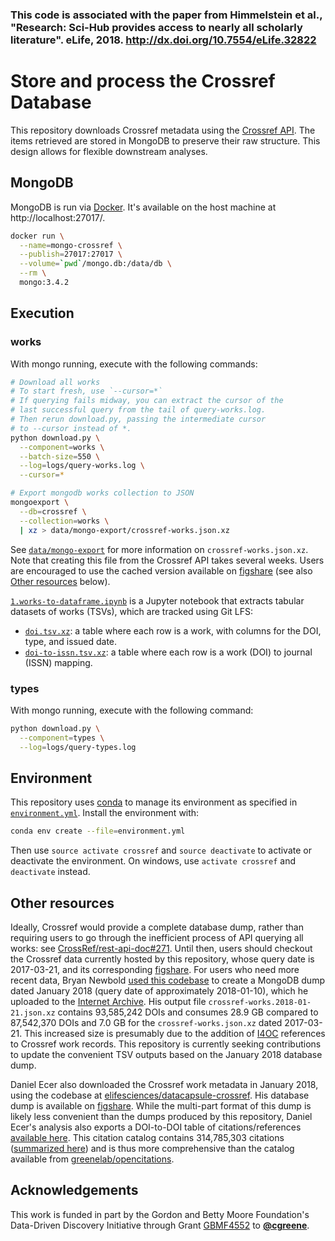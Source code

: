 
### This code is associated with the paper from Himmelstein et al., "Research: Sci-Hub provides access to nearly all scholarly literature". eLife, 2018. http://dx.doi.org/10.7554/eLife.32822


# Store and process the Crossref Database

This repository downloads Crossref metadata using the [Crossref API](https://github.com/CrossRef/rest-api-doc/blob/master/rest_api.md).
The items retrieved are stored in MongoDB to preserve their raw structure.
This design allows for flexible downstream analyses.

## MongoDB

MongoDB is run via [Docker](https://hub.docker.com/_/mongo/).
It's available on the host machine at http://localhost:27017/.

```sh
docker run \
  --name=mongo-crossref \
  --publish=27017:27017 \
  --volume=`pwd`/mongo.db:/data/db \
  --rm \
  mongo:3.4.2
```

## Execution

### works

With mongo running, execute with the following commands:

```sh
# Download all works
# To start fresh, use `--cursor=*`
# If querying fails midway, you can extract the cursor of the
# last successful query from the tail of query-works.log.
# Then rerun download.py, passing the intermediate cursor
# to --cursor instead of *.
python download.py \
  --component=works \
  --batch-size=550 \
  --log=logs/query-works.log \
  --cursor=*

# Export mongodb works collection to JSON
mongoexport \
  --db=crossref \
  --collection=works \
  | xz > data/mongo-export/crossref-works.json.xz
```

See [`data/mongo-export`](data/mongo-export) for more information on `crossref-works.json.xz`.
Note that creating this file from the Crossref API takes several weeks.
Users are encouraged to use the cached version available on [figshare](https://doi.org/10.6084/m9.figshare.4816720) (see also [Other resources](#other-resources) below).

[`1.works-to-dataframe.ipynb`](1.works-to-dataframe.ipynb) is a Jupyter notebook that extracts tabular datasets of works (TSVs), which are tracked using Git LFS:

+ [`doi.tsv.xz`](data/doi.tsv.xz): a table where each row is a work, with columns for the DOI, type, and issued date.
+ [`doi-to-issn.tsv.xz`](data/doi-to-issn.tsv.xz): a table where each row is a work (DOI) to journal (ISSN) mapping.

### types

With mongo running, execute with the following command:

```sh
python download.py \
  --component=types \
  --log=logs/query-types.log
```

## Environment

This repository uses [conda](http://conda.pydata.org/docs/) to manage its environment as specified in [`environment.yml`](environment.yml).
Install the environment with:

```sh
conda env create --file=environment.yml
```

Then use `source activate crossref` and `source deactivate` to activate or deactivate the environment. On windows, use `activate crossref` and `deactivate` instead.

## Other resources

Ideally, Crossref would provide a complete database dump, rather than requiring users to go through the inefficient process of API querying all works: see [CrossRef/rest-api-doc#271](https://github.com/CrossRef/rest-api-doc/issues/271).
Until then, users should checkout the Crossref data currently hosted by this repository, whose query date is 2017-03-21, and its corresponding [figshare](https://doi.org/10.6084/m9.figshare.4816720.v1).
For users who need more recent data, Bryan Newbold [used this codebase](https://github.com/greenelab/crossref/issues/5) to create a MongoDB dump dated January 2018 (query date of approximately 2018-01-10), which he uploaded to the [Internet Archive](https://archive.org/download/crossref_doi_dump_201801).
His output file `crossref-works.2018-01-21.json.xz` contains 93,585,242 DOIs and consumes 28.9 GB compared to 87,542,370 DOIs and 7.0 GB for the `crossref-works.json.xz` dated 2017-03-21.
This increased size is presumably due to the addition of [I4OC](https://i4oc.org/ "Initiative for Open Citations") references to Crossref work records.
This repository is currently seeking contributions to update the convenient TSV outputs based on the January 2018 database dump.

Daniel Ecer also downloaded the Crossref work metadata in January 2018, using the codebase at [elifesciences/datacapsule-crossref](https://github.com/elifesciences/datacapsule-crossref).
His database dump is available on [figshare](https://doi.org/10.6084/m9.figshare.5845554.v2 "Crossref Works Dump - January 2018").
While the multi-part format of this dump is likely less convenient than the dumps produced by this repository, Daniel Ecer's analysis also exports a DOI-to-DOI table of citations/references [available here](https://doi.org/10.6084/m9.figshare.5849916.v1 "Crossref Citation Links - January 2018").
This citation catalog contains 314,785,303 citations ([summarized here](https://elifesci.org/crossref-data-notebook)) and is thus more comprehensive than the catalog available from [greenelab/opencitations](https://github.com/greenelab/opencitations).

## Acknowledgements

This work is funded in part by the Gordon and Betty Moore Foundation's Data-Driven Discovery Initiative through Grant [GBMF4552](https://www.moore.org/grant-detail?grantId=GBMF4552) to [**@cgreene**](https://github.com/cgreene "Casey Greene on GitHub").
